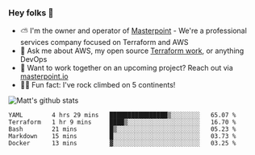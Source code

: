 

### Hey folks 👋

- ⛅️ I'm the owner and operator of [Masterpoint](https://masterpoint.io) - We're a professional services company focused on Terraform and AWS
- 💬 Ask me about AWS, my open source [Terraform work](https://github.com/masterpointio?q=terraform&type=&language=hcl), or anything DevOps
- 🔨 Want to work together on an upcoming project? Reach out via [masterpoint.io](https://masterpoint.io)
- 🧗‍♂️ Fun fact: I've rock climbed on 5 continents! 


![Matt's github stats](https://github-readme-stats.vercel.app/api?username=Gowiem&count_private=true&theme=cobalt&show_icons=true)

<!--START_SECTION:waka-->
```text
YAML        4 hrs 29 mins   ████████████████▒░░░░░░░░   65.07 % 
Terraform   1 hr 9 mins     ████▒░░░░░░░░░░░░░░░░░░░░   16.70 % 
Bash        21 mins         █▒░░░░░░░░░░░░░░░░░░░░░░░   05.23 % 
Markdown    15 mins         █░░░░░░░░░░░░░░░░░░░░░░░░   03.73 % 
Docker      13 mins         ▓░░░░░░░░░░░░░░░░░░░░░░░░   03.25 % 
```
<!--END_SECTION:waka-->
